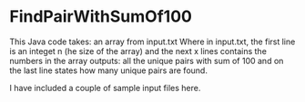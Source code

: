 # FindPairWithSumOf100

This Java code takes:
  an array from input.txt
    Where in input.txt, the first line is an integet n (he size of the array) and the next x lines contains the numbers in the array
outputs:
  all the unique pairs with sum of 100 
  and on the last line states how many unique pairs are found. 
  
 I have included a couple of sample input files here. 

